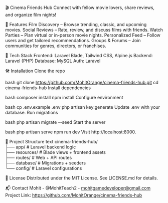 🎬 Cinema Friends Hub
Connect with fellow movie lovers, share reviews, and organize film nights!

🌟 Features
Film Discovery – Browse trending, classic, and upcoming movies.
Social Reviews – Rate, review, and discuss films with friends.
Watch Parties – Plan virtual or in-person movie nights.
Personalized Feed – Follow users and get tailored recommendations.
Groups & Forums – Join communities for genres, directors, or franchises.

🚀 Tech Stack
Frontend: Laravel Blade, Tailwind CSS, Alpine.js
Backend: Laravel (PHP)
Database: MySQL
Auth: Laravel 

🛠 Installation
Clone the repo

bash
git clone https://github.com/MohitOrange/cinema-friends-hub.git
cd cinema-friends-hub
Install dependencies

bash
composer install
npm install
Configure environment

bash
cp .env.example .env
php artisan key:generate
Update .env with your database.
Run migrations

bash
php artisan migrate --seed
Start the server

bash
php artisan serve
npm run dev
Visit http://localhost:8000.

📂 Project Structure
text
cinema-friends-hub/  
├── app/               # Laravel backend logic  
├── resources/         # Blade views + frontend assets  
├── routes/            # Web + API routes  
├── database/          # Migrations + seeders  
└── config/            # Laravel configurations  

📜 License
Distributed under the MIT License. See LICENSE.md for details.

📬 Contact
Mohit - @MohitTeach2 - mohitgamedeveloper@gmail.com
Project Link: https://github.com/MohitOrange/cinema-friends-hub
